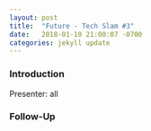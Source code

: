 ```yaml
---
layout: post
title:  "Future - Tech Slam #3"
date:   2018-01-10 21:00:07 -0700
categories: jekyll update
---
```


### Introduction

Presenter: all

### Follow-Up


